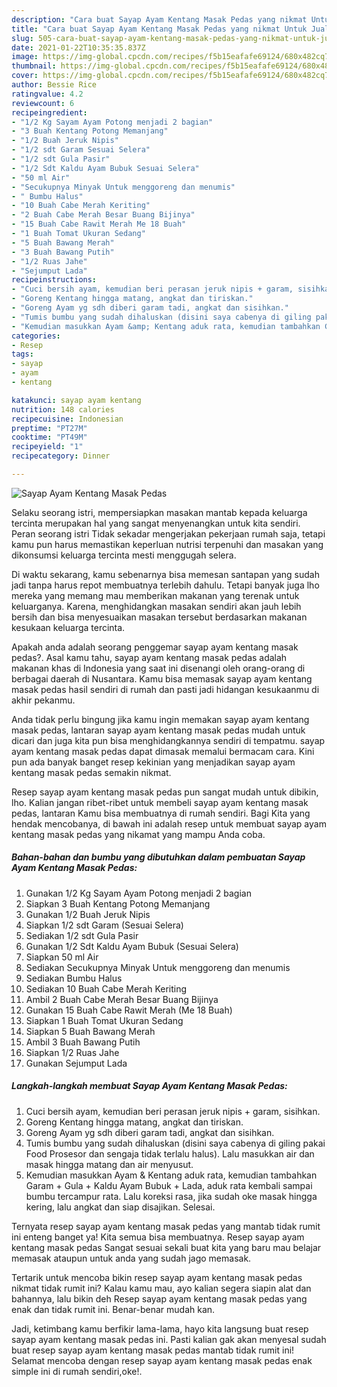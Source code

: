 ```yaml
---
description: "Cara buat Sayap Ayam Kentang Masak Pedas yang nikmat Untuk Jualan"
title: "Cara buat Sayap Ayam Kentang Masak Pedas yang nikmat Untuk Jualan"
slug: 505-cara-buat-sayap-ayam-kentang-masak-pedas-yang-nikmat-untuk-jualan
date: 2021-01-22T10:35:35.837Z
image: https://img-global.cpcdn.com/recipes/f5b15eafafe69124/680x482cq70/sayap-ayam-kentang-masak-pedas-foto-resep-utama.jpg
thumbnail: https://img-global.cpcdn.com/recipes/f5b15eafafe69124/680x482cq70/sayap-ayam-kentang-masak-pedas-foto-resep-utama.jpg
cover: https://img-global.cpcdn.com/recipes/f5b15eafafe69124/680x482cq70/sayap-ayam-kentang-masak-pedas-foto-resep-utama.jpg
author: Bessie Rice
ratingvalue: 4.2
reviewcount: 6
recipeingredient:
- "1/2 Kg Sayam Ayam Potong menjadi 2 bagian"
- "3 Buah Kentang Potong Memanjang"
- "1/2 Buah Jeruk Nipis"
- "1/2 sdt Garam Sesuai Selera"
- "1/2 sdt Gula Pasir"
- "1/2 Sdt Kaldu Ayam Bubuk Sesuai Selera"
- "50 ml Air"
- "Secukupnya Minyak Untuk menggoreng dan menumis"
- " Bumbu Halus"
- "10 Buah Cabe Merah Keriting"
- "2 Buah Cabe Merah Besar Buang Bijinya"
- "15 Buah Cabe Rawit Merah Me 18 Buah"
- "1 Buah Tomat Ukuran Sedang"
- "5 Buah Bawang Merah"
- "3 Buah Bawang Putih"
- "1/2 Ruas Jahe"
- "Sejumput Lada"
recipeinstructions:
- "Cuci bersih ayam, kemudian beri perasan jeruk nipis + garam, sisihkan."
- "Goreng Kentang hingga matang, angkat dan tiriskan."
- "Goreng Ayam yg sdh diberi garam tadi, angkat dan sisihkan."
- "Tumis bumbu yang sudah dihaluskan (disini saya cabenya di giling pakai Food Prosesor dan sengaja tidak terlalu halus). Lalu masukkan air dan masak hingga matang dan air menyusut."
- "Kemudian masukkan Ayam &amp; Kentang aduk rata, kemudian tambahkan Garam + Gula + Kaldu Ayam Bubuk + Lada, aduk rata kembali sampai bumbu tercampur rata. Lalu koreksi rasa, jika sudah oke masak hingga kering, lalu angkat dan siap disajikan. Selesai."
categories:
- Resep
tags:
- sayap
- ayam
- kentang

katakunci: sayap ayam kentang 
nutrition: 148 calories
recipecuisine: Indonesian
preptime: "PT27M"
cooktime: "PT49M"
recipeyield: "1"
recipecategory: Dinner

---
```



![Sayap Ayam Kentang Masak Pedas](https://img-global.cpcdn.com/recipes/f5b15eafafe69124/680x482cq70/sayap-ayam-kentang-masak-pedas-foto-resep-utama.jpg)

Selaku seorang istri, mempersiapkan masakan mantab kepada keluarga tercinta merupakan hal yang sangat menyenangkan untuk kita sendiri. Peran seorang istri Tidak sekadar mengerjakan pekerjaan rumah saja, tetapi kamu pun harus memastikan keperluan nutrisi terpenuhi dan masakan yang dikonsumsi keluarga tercinta mesti menggugah selera.

Di waktu  sekarang, kamu sebenarnya bisa memesan santapan yang sudah jadi tanpa harus repot membuatnya terlebih dahulu. Tetapi banyak juga lho mereka yang memang mau memberikan makanan yang terenak untuk keluarganya. Karena, menghidangkan masakan sendiri akan jauh lebih bersih dan bisa menyesuaikan masakan tersebut berdasarkan makanan kesukaan keluarga tercinta. 



Apakah anda adalah seorang penggemar sayap ayam kentang masak pedas?. Asal kamu tahu, sayap ayam kentang masak pedas adalah makanan khas di Indonesia yang saat ini disenangi oleh orang-orang di berbagai daerah di Nusantara. Kamu bisa memasak sayap ayam kentang masak pedas hasil sendiri di rumah dan pasti jadi hidangan kesukaanmu di akhir pekanmu.

Anda tidak perlu bingung jika kamu ingin memakan sayap ayam kentang masak pedas, lantaran sayap ayam kentang masak pedas mudah untuk dicari dan juga kita pun bisa menghidangkannya sendiri di tempatmu. sayap ayam kentang masak pedas dapat dimasak memalui bermacam cara. Kini pun ada banyak banget resep kekinian yang menjadikan sayap ayam kentang masak pedas semakin nikmat.

Resep sayap ayam kentang masak pedas pun sangat mudah untuk dibikin, lho. Kalian jangan ribet-ribet untuk membeli sayap ayam kentang masak pedas, lantaran Kamu bisa membuatnya di rumah sendiri. Bagi Kita yang hendak mencobanya, di bawah ini adalah resep untuk membuat sayap ayam kentang masak pedas yang nikamat yang mampu Anda coba.

<!--inarticleads1-->

##### Bahan-bahan dan bumbu yang dibutuhkan dalam pembuatan Sayap Ayam Kentang Masak Pedas:

1. Gunakan 1/2 Kg Sayam Ayam Potong menjadi 2 bagian
1. Siapkan 3 Buah Kentang Potong Memanjang
1. Gunakan 1/2 Buah Jeruk Nipis
1. Siapkan 1/2 sdt Garam (Sesuai Selera)
1. Sediakan 1/2 sdt Gula Pasir
1. Gunakan 1/2 Sdt Kaldu Ayam Bubuk (Sesuai Selera)
1. Siapkan 50 ml Air
1. Sediakan Secukupnya Minyak Untuk menggoreng dan menumis
1. Sediakan  Bumbu Halus
1. Sediakan 10 Buah Cabe Merah Keriting
1. Ambil 2 Buah Cabe Merah Besar Buang Bijinya
1. Gunakan 15 Buah Cabe Rawit Merah (Me 18 Buah)
1. Siapkan 1 Buah Tomat Ukuran Sedang
1. Siapkan 5 Buah Bawang Merah
1. Ambil 3 Buah Bawang Putih
1. Siapkan 1/2 Ruas Jahe
1. Gunakan Sejumput Lada




<!--inarticleads2-->

##### Langkah-langkah membuat Sayap Ayam Kentang Masak Pedas:

1. Cuci bersih ayam, kemudian beri perasan jeruk nipis + garam, sisihkan.
1. Goreng Kentang hingga matang, angkat dan tiriskan.
1. Goreng Ayam yg sdh diberi garam tadi, angkat dan sisihkan.
1. Tumis bumbu yang sudah dihaluskan (disini saya cabenya di giling pakai Food Prosesor dan sengaja tidak terlalu halus). Lalu masukkan air dan masak hingga matang dan air menyusut.
1. Kemudian masukkan Ayam &amp; Kentang aduk rata, kemudian tambahkan Garam + Gula + Kaldu Ayam Bubuk + Lada, aduk rata kembali sampai bumbu tercampur rata. Lalu koreksi rasa, jika sudah oke masak hingga kering, lalu angkat dan siap disajikan. Selesai.




Ternyata resep sayap ayam kentang masak pedas yang mantab tidak rumit ini enteng banget ya! Kita semua bisa membuatnya. Resep sayap ayam kentang masak pedas Sangat sesuai sekali buat kita yang baru mau belajar memasak ataupun untuk anda yang sudah jago memasak.

Tertarik untuk mencoba bikin resep sayap ayam kentang masak pedas nikmat tidak rumit ini? Kalau kamu mau, ayo kalian segera siapin alat dan bahannya, lalu bikin deh Resep sayap ayam kentang masak pedas yang enak dan tidak rumit ini. Benar-benar mudah kan. 

Jadi, ketimbang kamu berfikir lama-lama, hayo kita langsung buat resep sayap ayam kentang masak pedas ini. Pasti kalian gak akan menyesal sudah buat resep sayap ayam kentang masak pedas mantab tidak rumit ini! Selamat mencoba dengan resep sayap ayam kentang masak pedas enak simple ini di rumah sendiri,oke!.

